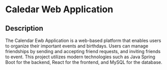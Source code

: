 # Caledar Web Application

## Description

The Calendar Ewb Application is a web-based platform that enables users to organize their important events and birthdays. Users can manage friendships by sending and accepting friend requests, and inviting friends to event. This project utilizes modern technologies such as Java Spring Boot for the backend, React for the frontend, and MySQL for the database.
